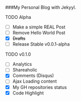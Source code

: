 
###My Personal Blog with Jekyyl.

TODO Alpha
- [ ] Make a simple REAL Post
- [ ] Remove Hello World Post
- [x] ~~Drafts~~
- [ ] Release Stable v0.0.1-alpha

TODO v0.1.0
- [ ] Analytics
- [ ] Shareaholic
- [x] Comments (Disqus)
- [ ] Ajax Loading content 
- [x] My GH repositories status
- [x] Code Highlight
